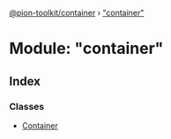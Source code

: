 [@pion-toolkit/container](../README.md) › ["container"](_container_.md)

# Module: "container"

## Index

### Classes

* [Container](../classes/_container_.container.md)
